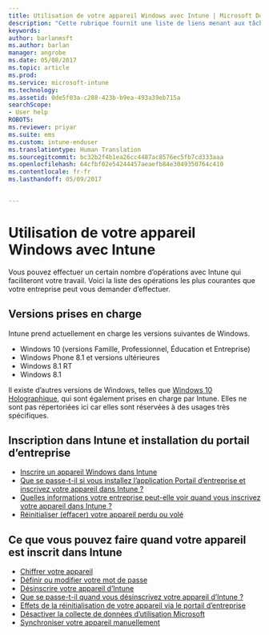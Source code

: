 ```yaml
---
title: Utilisation de votre appareil Windows avec Intune | Microsoft Docs
description: "Cette rubrique fournit une liste de liens menant aux tâches que les utilisateurs peuvent effectuer sur leur appareil mobile Windows quand ce dernier est inscrit dans Intune"
keywords: 
author: barlanmsft
ms.author: barlan
manager: angrobe
ms.date: 05/08/2017
ms.topic: article
ms.prod: 
ms.service: microsoft-intune
ms.technology: 
ms.assetid: 0de5f03a-c288-423b-b9ea-493a39eb715a
searchScope:
- User help
ROBOTS: 
ms.reviewer: priyar
ms.suite: ems
ms.custom: intune-enduser
ms.translationtype: Human Translation
ms.sourcegitcommit: bc32b2f4b1ea26cc4487ac8576ec5fb7cd333aaa
ms.openlocfilehash: 64cfbf02e54244457aeaefb84e3049350764c410
ms.contentlocale: fr-fr
ms.lasthandoff: 05/09/2017


---
```


# <a name="using-your-windows-device-with-intune"></a>Utilisation de votre appareil Windows avec Intune

Vous pouvez effectuer un certain nombre d’opérations avec Intune qui faciliteront votre travail. Voici la liste des opérations les plus courantes que votre entreprise peut vous demander d’effectuer.

## <a name="supported-versions"></a>Versions prises en charge

Intune prend actuellement en charge les versions suivantes de Windows.

* Windows 10 (versions Famille, Professionnel, Éducation et Entreprise)
* Windows Phone 8.1 et versions ultérieures
* Windows 8.1 RT
* Windows 8.1

Il existe d’autres versions de Windows, telles que [Windows 10 Holographique](https://www.microsoft.com/hololens), qui sont également prises en charge par Intune. Elles ne sont pas répertoriées ici car elles sont réservées à des usages très spécifiques.

## <a name="enrolling-into-intune-and-installing-the-company-portal"></a>Inscription dans Intune et installation du portail d’entreprise

- [Inscrire un appareil Windows dans Intune](enroll-your-device-in-intune-windows.md)
- [Que se passe-t-il si vous installez l’application Portail d’entreprise et inscrivez votre appareil dans Intune ?](what-happens-if-you-install-the-company-portal-app-and-enroll-your-device-in-intune-windows.md)
- [Quelles informations votre entreprise peut-elle voir quand vous inscrivez votre appareil dans Intune ?](what-info-can-your-company-see-when-you-enroll-your-device-in-intune.md)
- [Réinitialiser (effacer) votre appareil perdu ou volé](reset-erase-your-device-cpwebsite.md)

## <a name="things-you-can-do-when-your-device-is-enrolled-in-intune"></a>Ce que vous pouvez faire quand votre appareil est inscrit dans Intune

- [Chiffrer votre appareil](encrypt-your-device-windows.md)
- [Définir ou modifier votre mot de passe](set-or-change-your-password-windows.md)
- [Désinscrire votre appareil d’Intune](unenroll-your-device-from-intune-windows.md)
- [Que se passe-t-il quand vous désinscrivez votre appareil d’Intune ?](what-happens-if-you-unenroll-your-device-from-intune-windows.md)
- [Effets de la réinitialisation de votre appareil via le portail d’entreprise](what-happens-if-you-reset-your-device-using-the-company-portal-windows.md)
- [Désactiver la collecte de données d’utilisation Microsoft](turn-off-microsoft-usage-data-collection-windows.md)
- [Synchroniser votre appareil manuellement](sync-your-device-manually-windows.md)

